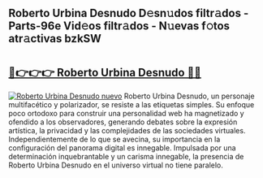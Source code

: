 ## Roberto Urbina Desnudo D𝚎sn𝚞dos filtr𝚊dos - Parts-96e Vid𝚎os filtr𝚊dos - N𝚞evas f𝚘tos atr𝚊ctivas bzkSW

# <h2><a href="http://mbc19g.tromn.icu/?c=Roberto+Urbina+Desnudo">🔗👉👉👉 Roberto Urbina Desnudo 🔗🔗</a></h2>

[![Roberto Urbina Desnudo nuevo](https://i.imgur.com/pEAQMta.gif)](http://mbc19g.tromn.icu/?c=Roberto+Urbina+Desnudo)
Roberto Urbina Desnudo, un personaje multifacético y polarizador, se resiste a las etiquetas simples. Su enfoque poco ortodoxo para construir una personalidad web ha magnetizado y ofendido a los observadores, generando debates sobre la expresión artística, la privacidad y las complejidades de las sociedades virtuales. Independientemente de lo que se avecina, su importancia en la configuración del panorama digital es innegable. Impulsada por una determinación inquebrantable y un carisma innegable, la presencia de Roberto Urbina Desnudo en el universo virtual no tiene paralelo.
